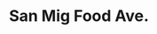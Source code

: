 ---
title: "San Mig Food Ave."
url: /makati/san-mig-food-ave-senator-gil-j-puyat-avenue/
shop: Lebensmittel
---